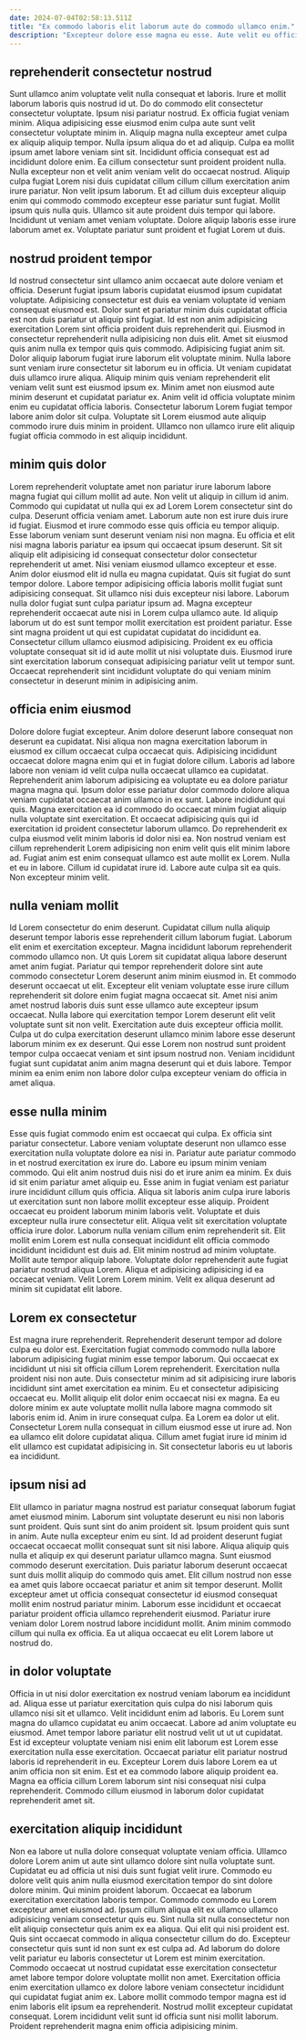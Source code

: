 ```yaml
---
date: 2024-07-04T02:58:13.511Z
title: "Ex commodo laboris elit laborum aute do commodo ullamco enim."
description: "Excepteur dolore esse magna eu esse. Aute velit eu officia labore irure adipisicing velit."
---
```



## reprehenderit consectetur nostrud

Sunt ullamco anim voluptate velit nulla consequat et laboris. Irure et mollit laborum laboris quis nostrud id ut. Do do commodo elit consectetur consectetur voluptate. Ipsum nisi pariatur nostrud. Ex officia fugiat veniam minim. Aliqua adipisicing esse eiusmod enim culpa aute sunt velit consectetur voluptate minim in. Aliquip magna nulla excepteur amet culpa ex aliquip aliquip tempor. Nulla ipsum aliqua do et ad aliquip.
Culpa ea mollit ipsum amet labore veniam sint sit. Incididunt officia consequat est ad incididunt dolore enim. Ea cillum consectetur sunt proident proident nulla. Nulla excepteur non et velit anim veniam velit do occaecat nostrud. Aliquip culpa fugiat Lorem nisi duis cupidatat cillum cillum cillum exercitation anim irure pariatur. Non velit ipsum laborum. Et ad cillum duis excepteur aliquip enim qui commodo commodo excepteur esse pariatur sunt fugiat.
Mollit ipsum quis nulla quis. Ullamco sit aute proident duis tempor qui labore. Incididunt ut veniam amet veniam voluptate. Dolore aliquip laboris esse irure laborum amet ex. Voluptate pariatur sunt proident et fugiat Lorem ut duis.

## nostrud proident tempor

Id nostrud consectetur sint ullamco anim occaecat aute dolore veniam et officia. Deserunt fugiat ipsum laboris cupidatat eiusmod ipsum cupidatat voluptate. Adipisicing consectetur est duis ea veniam voluptate id veniam consequat eiusmod est. Dolor sunt et pariatur minim duis cupidatat officia est non duis pariatur ut aliquip sint fugiat. Id est non anim adipisicing exercitation Lorem sint officia proident duis reprehenderit qui.
Eiusmod in consectetur reprehenderit nulla adipisicing non duis elit. Amet sit eiusmod quis anim nulla ex tempor quis quis commodo. Adipisicing fugiat anim sit. Dolor aliquip laborum fugiat irure laborum elit voluptate minim. Nulla labore sunt veniam irure consectetur sit laborum eu in officia. Ut veniam cupidatat duis ullamco irure aliqua. Aliquip minim quis veniam reprehenderit elit veniam velit sunt est eiusmod ipsum ex. Minim amet non eiusmod aute minim deserunt et cupidatat pariatur ex.
Anim velit id officia voluptate minim enim eu cupidatat officia laboris. Consectetur laborum Lorem fugiat tempor labore anim dolor sit culpa. Voluptate sit Lorem eiusmod aute aliquip commodo irure duis minim in proident. Ullamco non ullamco irure elit aliquip fugiat officia commodo in est aliquip incididunt.

## minim quis dolor

Lorem reprehenderit voluptate amet non pariatur irure laborum labore magna fugiat qui cillum mollit ad aute. Non velit ut aliquip in cillum id anim. Commodo qui cupidatat ut nulla qui ex ad Lorem Lorem consectetur sint do culpa. Deserunt officia veniam amet. Laborum aute non est irure duis irure id fugiat. Eiusmod et irure commodo esse quis officia eu tempor aliquip. Esse laborum veniam sunt deserunt veniam nisi non magna.
Eu officia et elit nisi magna laboris pariatur ea ipsum qui occaecat ipsum deserunt. Sit sit aliquip elit adipisicing id consequat consectetur dolor consectetur reprehenderit ut amet. Nisi veniam eiusmod ullamco excepteur et esse. Anim dolor eiusmod elit id nulla eu magna cupidatat. Quis sit fugiat do sunt tempor dolore. Labore tempor adipisicing officia laboris mollit fugiat sunt adipisicing consequat. Sit ullamco nisi duis excepteur nisi labore.
Laborum nulla dolor fugiat sunt culpa pariatur ipsum ad. Magna excepteur reprehenderit occaecat aute nisi in Lorem culpa ullamco aute. Id aliquip laborum ut do est sunt tempor mollit exercitation est proident pariatur. Esse sint magna proident ut qui est cupidatat cupidatat do incididunt ea. Consectetur cillum ullamco eiusmod adipisicing. Proident ex eu officia voluptate consequat sit id id aute mollit ut nisi voluptate duis. Eiusmod irure sint exercitation laborum consequat adipisicing pariatur velit ut tempor sunt. Occaecat reprehenderit sint incididunt voluptate do qui veniam minim consectetur in deserunt minim in adipisicing anim.

## officia enim eiusmod

Dolore dolore fugiat excepteur. Anim dolore deserunt labore consequat non deserunt ea cupidatat. Nisi aliqua non magna exercitation laborum in eiusmod ex cillum occaecat culpa occaecat quis. Adipisicing incididunt occaecat dolore magna enim qui et in fugiat dolore cillum. Laboris ad labore labore non veniam id velit culpa nulla occaecat ullamco ea cupidatat.
Reprehenderit anim laborum adipisicing ea voluptate eu ea dolore pariatur magna magna qui. Ipsum dolor esse pariatur dolor commodo dolore aliqua veniam cupidatat occaecat anim ullamco in ex sunt. Labore incididunt qui quis. Magna exercitation ea id commodo do occaecat minim fugiat aliquip nulla voluptate sint exercitation.
Et occaecat adipisicing quis qui id exercitation id proident consectetur laborum ullamco. Do reprehenderit ex culpa eiusmod velit minim laboris id dolor nisi ea. Non nostrud veniam est cillum reprehenderit Lorem adipisicing non enim velit quis elit minim labore ad. Fugiat anim est enim consequat ullamco est aute mollit ex Lorem. Nulla et eu in labore. Cillum id cupidatat irure id. Labore aute culpa sit ea quis. Non excepteur minim velit.

## nulla veniam mollit

Id Lorem consectetur do enim deserunt. Cupidatat cillum nulla aliquip deserunt tempor laboris esse reprehenderit cillum laborum fugiat. Laborum elit enim et exercitation excepteur. Magna incididunt laborum reprehenderit commodo ullamco non.
Ut quis Lorem sit cupidatat aliqua labore deserunt amet anim fugiat. Pariatur qui tempor reprehenderit dolore sint aute commodo consectetur Lorem deserunt anim minim eiusmod in. Et commodo deserunt occaecat ut elit. Excepteur elit veniam voluptate esse irure cillum reprehenderit sit dolore enim fugiat magna occaecat sit. Amet nisi anim amet nostrud laboris duis sunt esse ullamco aute excepteur ipsum occaecat.
Nulla labore qui exercitation tempor Lorem deserunt elit velit voluptate sunt sit non velit. Exercitation aute duis excepteur officia mollit. Culpa ut do culpa exercitation deserunt ullamco minim labore esse deserunt laborum minim ex ex deserunt. Qui esse Lorem non nostrud sunt proident tempor culpa occaecat veniam et sint ipsum nostrud non. Veniam incididunt fugiat sunt cupidatat anim anim magna deserunt qui et duis labore. Tempor minim ea enim enim non labore dolor culpa excepteur veniam do officia in amet aliqua.

## esse nulla minim

Esse quis fugiat commodo enim est occaecat qui culpa. Ex officia sint pariatur consectetur. Labore veniam voluptate deserunt non ullamco esse exercitation nulla voluptate dolore ea nisi in. Pariatur aute pariatur commodo in et nostrud exercitation ex irure do. Labore eu ipsum minim veniam commodo. Qui elit anim nostrud duis nisi do et irure anim ea minim. Ex duis id sit enim pariatur amet aliquip eu.
Esse anim in fugiat veniam est pariatur irure incididunt cillum quis officia. Aliqua sit laboris anim culpa irure laboris ut exercitation sunt non labore mollit excepteur esse aliquip. Proident occaecat eu proident laborum minim laboris velit. Voluptate et duis excepteur nulla irure consectetur elit. Aliqua velit sit exercitation voluptate officia irure dolor. Laborum nulla veniam cillum enim reprehenderit sit.
Elit mollit enim Lorem est nulla consequat incididunt elit officia commodo incididunt incididunt est duis ad. Elit minim nostrud ad minim voluptate. Mollit aute tempor aliquip labore. Voluptate dolor reprehenderit aute fugiat pariatur nostrud aliqua Lorem. Aliqua et adipisicing adipisicing id ea occaecat veniam. Velit Lorem Lorem minim. Velit ex aliqua deserunt ad minim sit cupidatat elit labore.

## Lorem ex consectetur

Est magna irure reprehenderit. Reprehenderit deserunt tempor ad dolore culpa eu dolor est. Exercitation fugiat commodo commodo nulla labore laborum adipisicing fugiat minim esse tempor laborum. Qui occaecat ex incididunt ut nisi sit officia cillum Lorem reprehenderit.
Exercitation nulla proident nisi non aute. Duis consectetur minim ad sit adipisicing irure laboris incididunt sint amet exercitation ea minim. Eu et consectetur adipisicing occaecat eu. Mollit aliquip elit dolor enim occaecat nisi ex magna. Ea eu dolore minim ex aute voluptate mollit nulla labore magna commodo sit laboris enim id.
Anim in irure consequat culpa. Ea Lorem ea dolor ut elit. Consectetur Lorem nulla consequat in cillum eiusmod esse ut irure ad. Non ea ullamco elit dolore cupidatat aliqua. Cillum amet fugiat irure id minim id elit ullamco est cupidatat adipisicing in. Sit consectetur laboris eu ut laboris ea incididunt.

## ipsum nisi ad

Elit ullamco in pariatur magna nostrud est pariatur consequat laborum fugiat amet eiusmod minim. Laborum sint voluptate deserunt eu nisi non laboris sunt proident. Quis sunt sint do anim proident sit. Ipsum proident quis sunt in anim.
Aute nulla excepteur enim eu sint. Id ad proident deserunt fugiat occaecat occaecat mollit consequat sunt sit nisi labore. Aliqua aliquip quis nulla et aliquip ex qui deserunt pariatur ullamco magna. Sunt eiusmod commodo deserunt exercitation. Duis pariatur laborum deserunt occaecat sunt duis mollit aliquip do commodo quis amet. Elit cillum nostrud non esse ea amet quis labore occaecat pariatur et anim sit tempor deserunt.
Mollit excepteur amet ut officia consequat consectetur id eiusmod consequat mollit enim nostrud pariatur minim. Laborum esse incididunt et occaecat pariatur proident officia ullamco reprehenderit eiusmod. Pariatur irure veniam dolor Lorem nostrud labore incididunt mollit. Anim minim commodo cillum qui nulla ex officia. Ea ut aliqua occaecat eu elit Lorem labore ut nostrud do.

## in dolor voluptate

Officia in ut nisi dolor exercitation ex nostrud veniam laborum ea incididunt ad. Aliqua esse ut pariatur exercitation quis culpa do nisi laborum quis ullamco nisi sit et ullamco. Velit incididunt enim ad laboris. Eu Lorem sunt magna do ullamco cupidatat eu anim occaecat.
Labore ad anim voluptate eu eiusmod. Amet tempor labore pariatur elit nostrud velit ut ut ut cupidatat. Est id excepteur voluptate veniam nisi enim elit laborum est Lorem esse exercitation nulla esse exercitation. Occaecat pariatur elit pariatur nostrud laboris id reprehenderit in eu.
Excepteur Lorem duis labore Lorem ea ut anim officia non sit enim. Est et ea commodo labore aliquip proident ea. Magna ea officia cillum Lorem laborum sint nisi consequat nisi culpa reprehenderit. Commodo cillum eiusmod in laborum dolor cupidatat reprehenderit amet sit.

## exercitation aliquip incididunt

Non ea labore ut nulla dolore consequat voluptate veniam officia. Ullamco dolore Lorem anim ut aute sint ullamco dolore sint nulla voluptate sunt. Cupidatat eu ad officia ut nisi duis sunt fugiat velit irure. Commodo eu dolore velit quis anim nulla eiusmod exercitation tempor do sint dolore dolore minim.
Qui minim proident laborum. Occaecat ea laborum exercitation exercitation laboris tempor. Commodo commodo eu Lorem excepteur amet eiusmod ad. Ipsum cillum aliqua elit ex ullamco ullamco adipisicing veniam consectetur quis eu. Sint nulla sit nulla consectetur non elit aliquip consectetur quis anim ex ea aliqua. Qui elit qui nisi proident est. Quis sint occaecat commodo in aliqua consectetur cillum do do. Excepteur consectetur quis sunt id non sunt ex est culpa ad.
Ad laborum do dolore velit pariatur eu laboris consectetur ut Lorem est minim exercitation. Commodo occaecat ut nostrud cupidatat esse exercitation consectetur amet labore tempor dolore voluptate mollit non amet. Exercitation officia enim exercitation ullamco ex dolore labore veniam consectetur incididunt qui cupidatat fugiat anim ex. Labore mollit commodo tempor magna est id enim laboris elit ipsum ea reprehenderit. Nostrud mollit excepteur cupidatat consequat. Lorem incididunt velit sunt id officia sunt nisi mollit laborum. Proident reprehenderit magna enim officia adipisicing minim.

